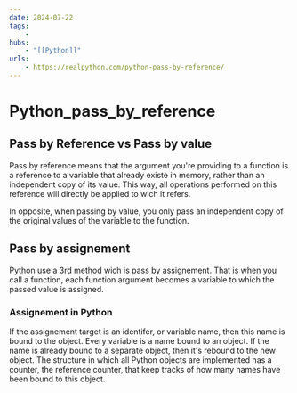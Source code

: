 ```yaml
---
date: 2024-07-22
tags:
    -
hubs:
    - "[[Python]]"
urls:
    - https://realpython.com/python-pass-by-reference/
---
```


# Python_pass_by_reference 

## Pass by Reference vs Pass by value

Pass by reference means that the argument you're providing to a function is a reference to a variable that already existe in memory,
rather than an independent copy of its value. 
This way, all operations performed on this reference will directly be applied to wich it refers.

In opposite, when passing by value, you only pass an independent copy of the original values of the variable to the function.


## Pass by assignement

Python use a 3rd method wich is pass by assignement. That is when you call a function, each function argument becomes a variable to which the passed value is assigned.

### Assignement in Python

If the assignement target is an identifer, or variable name, then this name is bound to the object. Every variable is a name bound to an object. 
If the name is already bound to a separate object, then it's rebound to the new object.
The structure in which all Python objects are implemented has a counter, the reference counter,  that keep tracks of how many names have been bound to this object.
